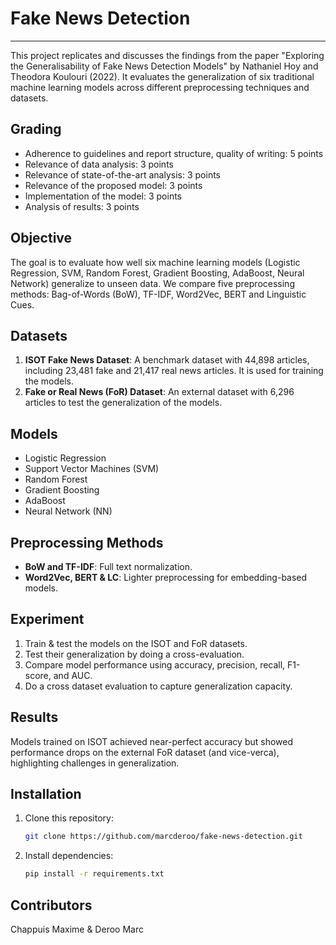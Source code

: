 # Fake News Detection
-------------------------------------------------------------------

This project replicates and discusses the findings from the paper "Exploring the Generalisability of Fake News Detection Models" by Nathaniel Hoy and Theodora Koulouri (2022). It evaluates the generalization of six traditional machine learning models across different preprocessing techniques and datasets.

## Grading
- Adherence to guidelines and report structure, quality of writing: 5 points
- Relevance of data analysis: 3 points
- Relevance of state-of-the-art analysis: 3 points
- Relevance of the proposed model: 3 points
- Implementation of the model: 3 points
- Analysis of results: 3 points

## Objective

The goal is to evaluate how well six machine learning models (Logistic Regression, SVM, Random Forest, Gradient Boosting, AdaBoost, Neural Network) generalize to unseen data. We compare five preprocessing methods: Bag-of-Words (BoW), TF-IDF, Word2Vec, BERT and Linguistic Cues.

## Datasets

1. **ISOT Fake News Dataset**: A benchmark dataset with 44,898 articles, including 23,481 fake and 21,417 real news articles. It is used for training the models.
2. **Fake or Real News (FoR) Dataset**: An external dataset with 6,296 articles to test the generalization of the models.

## Models

- Logistic Regression
- Support Vector Machines (SVM)
- Random Forest
- Gradient Boosting
- AdaBoost
- Neural Network (NN)

## Preprocessing Methods

- **BoW and TF-IDF**: Full text normalization.
- **Word2Vec, BERT & LC**: Lighter preprocessing for embedding-based models.

## Experiment

1. Train & test the models on the ISOT and FoR datasets.
2. Test their generalization by doing a cross-evaluation.
3. Compare model performance using accuracy, precision, recall, F1-score, and AUC.
4. Do a cross dataset evaluation to capture generalization capacity.

## Results

Models trained on ISOT achieved near-perfect accuracy but showed performance drops on the external FoR dataset (and vice-verca), highlighting challenges in generalization.

## Installation

1. Clone this repository:
    ```bash
    git clone https://github.com/marcderoo/fake-news-detection.git
    ```
2. Install dependencies:
    ```bash
    pip install -r requirements.txt
    ```

## Contributors
Chappuis Maxime & Deroo Marc

